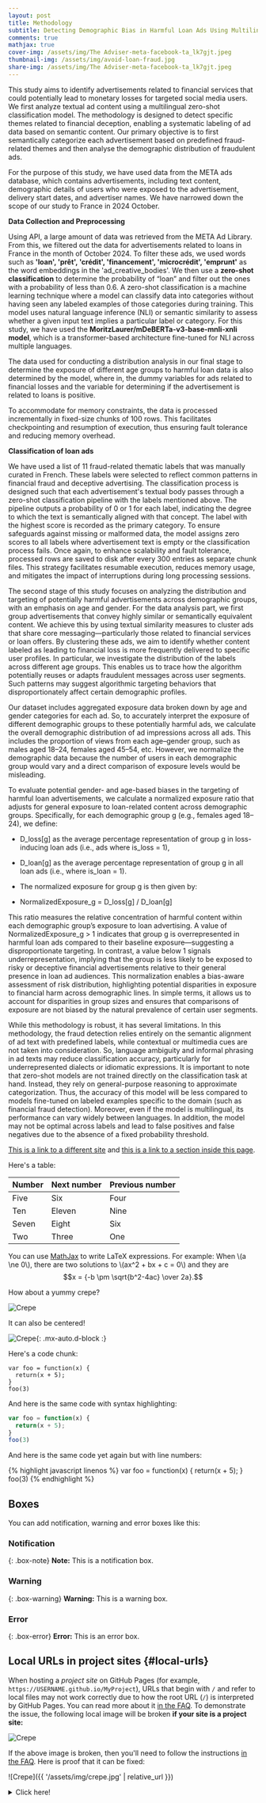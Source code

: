 ```yaml
---
layout: post
title: Methodology
subtitle: Detecting Demographic Bias in Harmful Loan Ads Using Multilingual Zero-Shot NLP
comments: true
mathjax: true
cover-img: /assets/img/The Adviser-meta-facebook-ta_lk7gjt.jpeg
thumbnail-img: /assets/img/avoid-loan-fraud.jpg
share-img: /assets/img/The Adviser-meta-facebook-ta_lk7gjt.jpeg
---
```



This study aims to identify advertisements related to financial services that could potentially lead to monetary losses for targeted social media users. We first analyze textual ad content using a multilingual zero-shot classification model. The methodology is designed to detect specific themes related to financial deception, enabling a systematic labeling of ad data based on semantic content. Our primary objective is to first semantically categorize each advertisement based on predefined fraud-related themes and then analyse the demographic distribution of fraudulent ads. 

For the purpose of this study, we have used data from the META ads database, which contains advertisements, including text content, demographic details of users who were exposed to the advertisement, delivery start dates, and advertiser names. We have narrowed down the scope of our study to France in 2024 October. 

**Data Collection and Preprocessing**

Using API, a large amount of data was retrieved from the META Ad Library. From this, we filtered out the data for advertisements related to loans in France in the month of October 2024. To filter these ads, we used words such as **'loan', 'prêt', 'crédit', 'financement', 'microcrédit', 'emprunt'** as the word embeddings in the 'ad_creative_bodies'. We then use a **zero-shot classification** to determine the probability of “loan” and filter out the ones with a probability of less than 0.6. A zero-shot classification is a machine learning technique where a model can classify data into categories without having seen any labeled examples of those categories during training. This model uses natural language inference (NLI) or semantic similarity to assess whether a given input text implies a particular label or category. For this study, we have used the **MoritzLaurer/mDeBERTa-v3-base-mnli-xnli model**, which is a transformer-based architecture fine-tuned for NLI across multiple languages. 

The data used for conducting a distribution analysis in our final stage to determine the exposure of different age groups to harmful loan data is also determined by the model, where in, the dummy variables for ads related to financial losses and the variable for determining if the advertisement is related to loans is positive. 

To accommodate for memory constraints, the data is processed incrementally in fixed-size chunks of 100 rows. This facilitates checkpointing and resumption of execution, thus ensuring fault tolerance and reducing memory overhead. 

**Classification of loan ads**

We have used a list of 11 fraud-related thematic labels that was manually curated in French.
These labels were selected to reflect common patterns in financial fraud and deceptive advertising. The classification process is designed such that each advertisement's textual body passes through a zero-shot classification pipeline with the labels mentioned above. The pipeline outputs a probability of 0 or 1 for each label, indicating the degree to which the text is semantically aligned with that concept. The label with the highest score is recorded as the primary category. To ensure safeguards against missing or malformed data, the model assigns zero scores to all labels where advertisement text is empty or the classification process fails. Once again, to enhance scalability and fault tolerance, processed rows are saved to disk after every 300 entries as separate chunk files. This strategy facilitates resumable execution, reduces memory usage, and mitigates the impact of interruptions during long processing sessions. 

The second stage of this study focuses on analyzing the distribution and targeting of potentially harmful advertisements across demographic groups, with an emphasis on age and gender. For the data analysis part, we first group advertisements that convey highly similar or semantically equivalent content. We achieve this by using textual similarity measures to cluster ads that share core messaging—particularly those related to financial services or loan offers. By clustering these ads, we aim to identify whether content labeled as leading to financial loss is more frequently delivered to specific user profiles. In particular, we investigate the distribution of the labels across different age groups. This enables us to trace how the algorithm potentially reuses or adapts fraudulent messages across user segments. Such patterns may suggest algorithmic targeting behaviors that disproportionately affect certain demographic profiles.

Our dataset includes aggregated exposure data broken down by age and gender categories for each ad. So, to accurately interpret the exposure of different demographic groups to these potentially harmful ads, we calculate the overall demographic distribution of ad impressions across all ads. This includes the proportion of views from each age–gender group, such as males aged 18–24, females aged 45–54, etc. However, we normalize the demographic data because the number of users in each demographic group would vary and a direct comparison of exposure levels would be misleading. 

To evaluate potential gender- and age-based biases in the targeting of harmful loan advertisements, we calculate a normalized exposure ratio that adjusts for general exposure to loan-related content across demographic groups. Specifically, for each demographic group g (e.g., females aged 18–24), we define:

* D_loss[g] as the average percentage representation of group g in loss-inducing loan ads (i.e., ads where is_loss = 1),

* D_loan[g] as the average percentage representation of group g in all loan ads (i.e., where is_loan = 1).

* The normalized exposure for group g is then given by:

* NormalizedExposure_g = D_loss[g] / D_loan[g]

This ratio measures the relative concentration of harmful content within each demographic group’s exposure to loan advertising. A value of NormalizedExposure_g > 1 indicates that group g is overrepresented in harmful loan ads compared to their baseline exposure—suggesting a disproportionate targeting. In contrast, a value below 1 signals underrepresentation, implying that the group is less likely to be exposed to risky or deceptive financial advertisements relative to their general presence in loan ad audiences. This normalization enables a bias-aware assessment of risk distribution, highlighting potential disparities in exposure to financial harm across demographic lines. In simple terms, it allows us to account for disparities in group sizes and ensures that comparisons of exposure are not biased by the natural prevalence of certain user segments. 

While this methodology is robust, it has several limitations. In this methodology, the fraud detection relies entirely on the semantic alignment of ad text with predefined labels, while  contextual or multimedia cues are not taken into consideration. So, language ambiguity and informal phrasing in ad texts may reduce classification accuracy, particularly for underrepresented dialects or idiomatic expressions. It is important to note that zero-shot models are not trained directly on the classification task at hand. Instead, they rely on general-purpose reasoning to approximate categorization. Thus, the accuracy of this model will be less compared to models fine-tuned on labeled examples specific to the domain (such as financial fraud detection). Moreover, even if the model is multilingual, its performance can vary widely between languages. In addition, the model may not be optimal across labels and lead to false positives and false negatives due to the absence of a fixed probability threshold.




[This is a link to a different site](https://deanattali.com/) and [this is a link to a section inside this page](#local-urls).

Here's a table:

| Number | Next number | Previous number |
| :------ |:--- | :--- |
| Five | Six | Four |
| Ten | Eleven | Nine |
| Seven | Eight | Six |
| Two | Three | One |

You can use [MathJax](https://www.mathjax.org/) to write LaTeX expressions. For example:
When \\(a \ne 0\\), there are two solutions to \\(ax^2 + bx + c = 0\\) and they are $$x = {-b \pm \sqrt{b^2-4ac} \over 2a}.$$

How about a yummy crepe?

![Crepe](https://beautifuljekyll.com/assets/img/crepe.jpg)

It can also be centered!

![Crepe](https://beautifuljekyll.com/assets/img/crepe.jpg){: .mx-auto.d-block :}

Here's a code chunk:

~~~
var foo = function(x) {
  return(x + 5);
}
foo(3)
~~~

And here is the same code with syntax highlighting:

```javascript
var foo = function(x) {
  return(x + 5);
}
foo(3)
```

And here is the same code yet again but with line numbers:

{% highlight javascript linenos %}
var foo = function(x) {
  return(x + 5);
}
foo(3)
{% endhighlight %}

## Boxes
You can add notification, warning and error boxes like this:

### Notification

{: .box-note}
**Note:** This is a notification box.

### Warning

{: .box-warning}
**Warning:** This is a warning box.

### Error

{: .box-error}
**Error:** This is an error box.

## Local URLs in project sites {#local-urls}

When hosting a *project site* on GitHub Pages (for example, `https://USERNAME.github.io/MyProject`), URLs that begin with `/` and refer to local files may not work correctly due to how the root URL (`/`) is interpreted by GitHub Pages. You can read more about it [in the FAQ](https://beautifuljekyll.com/faq/#links-in-project-page). To demonstrate the issue, the following local image will be broken **if your site is a project site:**

![Crepe](/assets/img/crepe.jpg)

If the above image is broken, then you'll need to follow the instructions [in the FAQ](https://beautifuljekyll.com/faq/#links-in-project-page). Here is proof that it can be fixed:

![Crepe]({{ '/assets/img/crepe.jpg' | relative_url }})

<details markdown="1">
<summary>Click here!</summary>
Here you can see an **expandable** section
</details>
